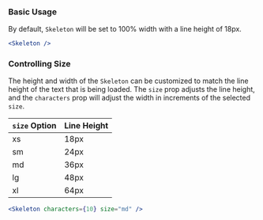 ### Basic Usage

By default, `Skeleton` will be set to 100% width with a line height of 18px.

```jsx
<Skeleton />
```

### Controlling Size

The height and width of the `Skeleton` can be customized to match the line height of the text that is being loaded. The `size` prop adjusts the line height, and the `characters` prop will adjust the width in increments of the selected `size`.

| `size` Option | Line Height |
| ------------- | ----------- |
| xs            | 18px        |
| sm            | 24px        |
| md            | 36px        |
| lg            | 48px        |
| xl            | 64px        |

```jsx
<Skeleton characters={10} size="md" />
```
